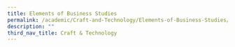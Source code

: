 ```yaml
---
title: Elements of Business Studies
permalink: /academic/Craft-and-Technology/Elements-of-Business-Studies/
description: ""
third_nav_title: Craft & Technology
---
```

